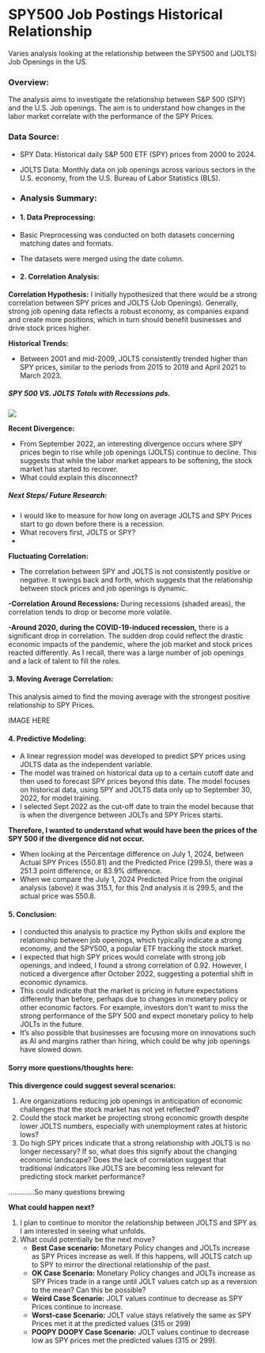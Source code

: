 # SPY500 Job Postings Historical Relationship
Varies analysis looking at the relationship between the SPY500 and (JOLTS) Job Openings in the US. 

### Overview:
The analysis aims to investigate the relationship between S&P 500 (SPY) and the U.S. Job openings. The aim is to understand how changes in the labor market correlate with the performance of the SPY Prices. 

### Data Source:
- SPY Data: Historical daily S&P 500 ETF (SPY) prices from 2000 to 2024.
- JOLTS Data: Monthly data on job openings across various sectors in the U.S. economy, from the U.S. Bureau of Labor Statistics (BLS).

- ### Analysis Summary:
- #### 1. Data Preprocessing: 
- Basic Preprocessing was conducted on both datasets concerning matching dates and formats. 
- The datasets were merged using the date column.

- #### 2. Correlation Analysis:
**Correlation Hypothesis:** I initially hypothesized that there would be a strong correlation between SPY prices and JOLTS (Job Openings). Generally, strong job opening data reflects a robust economy, as companies expand and create more positions, which in turn should benefit businesses and drive stock prices higher. 

**Historical Trends:** 
- Between 2001 and mid-2009, JOLTS consistently trended higher than SPY prices, similar to the periods from 2015 to 2019 and April 2021 to March 2023.
##### SPY 500 VS. JOLTS Totals with Recessions pds. 
![](main/main/PNG_Actual_SPY_JOLTS_HIST.PLOT.png)

**Recent Divergence:** 
- From September 2022, an interesting divergence occurs where SPY prices begin to rise while job openings (JOLTS) continue to decline. This suggests that while the labor market appears to be softening, the stock market has started to recover. 
- What could explain this disconnect? 

##### **Next Steps/ Future Research:** 
- I would like to measure for how long on average JOLTS and SPY Prices start to go down before there is a recession. 
- What recovers first, JOLTS or SPY?
- 
**Fluctuating Correlation:** 
- The correlation between SPY and JOLTS is not consistently positive or negative. It swings back and forth, which suggests that the relationship between stock prices and job openings is dynamic. 

**-Correlation Around Recessions:** During recessions (shaded areas), the correlation tends to drop or become more volatile. 

**-Around 2020, during the COVID-19-induced recession,** there is a significant drop in correlation. The sudden drop could reflect the drastic economic impacts of the pandemic, where the job market and stock prices reacted differently. As I recall, there was a large number of job openings and a lack of talent to fill the roles.

#### **3. Moving Average Correlation:**
This analysis aimed to find the moving average with the strongest positive relationship to SPY Prices. 

IMAGE HERE

#### **4. Predictive Modeling:**

- A linear regression model was developed to predict SPY prices using JOLTS data as the independent variable.
- The model was trained on historical data up to a certain cutoff date and then used to forecast SPY prices beyond this date. The model focuses on historical data, using SPY and JOLTS data only up to September 30, 2022, for model training. 
- I selected Sept 2022 as the cut-off date to train the model because that is when the divergence between JOLTs and SPY Prices starts.

**Therefore, I wanted to understand what would have been the prices of the SPY 500 if the divergence did not occur.**
- When looking at the Percentage difference on July 1, 2024, between Actual SPY Prices (550.81) and the Predicted Price (299.5), there was a 251.3 point difference, or 83.9% difference. 
- When we compare the July 1, 2024 Predicted Price from the original analysis (above) it was 315.1, for this 2nd analysis it is 299.5, and the actual price was 550.8.

#### **5. Conclusion:** 
- I conducted this analysis to practice my Python skills and explore the relationship between job openings, which typically indicate a strong economy, and the SPY500, a popular ETF tracking the stock market. 
- I expected that high SPY prices would correlate with strong job openings, and indeed, I found a strong correlation of 0.92. However, I noticed a divergence after October 2022, suggesting a potential shift in economic dynamics. 
- This could indicate that the market is pricing in future expectations differently than before, perhaps due to changes in monetary policy or other economic factors. For example, investors don't want to miss the strong performance of the SPY 500 and expect monetary policy to help JOLTs in the future. 
- It’s also possible that businesses are focusing more on innovations such as AI and margins rather than hiring, which could be why job openings have slowed down.

#### **Sorry more questions/thoughts here:**
**This divergence could suggest several scenarios:**
1. Are organizations reducing job openings in anticipation of economic challenges that the stock market has not yet reflected?
2. Could the stock market be projecting strong economic growth despite lower JOLTS numbers, especially with unemployment rates at historic lows?
3. Do high SPY prices indicate that a strong relationship with JOLTS is no longer necessary? If so, what does this signify about the changing economic landscape? Does the lack of correlation suggest that traditional indicators like JOLTS are becoming less relevant for predicting stock market performance?

.............So many questions brewing

**What could happen next?**
1. I plan to continue to monitor the relationship between JOLTS and SPY as I am interested in seeing what unfolds. 
2. What could potentially be the next move?
    - **Best Case scenario:** Monetary Policy changes and JOLTs increase as SPY Prices increase as well. If this happens, will JOLTS catch up to SPY to mirror the directional relationship of the past. 
    - **OK Case Scenario:** Monetary Policy changes and JOLTs increase as SPY Prices trade in a range until JOLT values catch up as a reversion to the mean? Can this be possible? 
    - **Weird Case Scenario:** JOLT values continue to decrease as SPY Prices continue to increase. 
    - **Worst-case Scenario:** JOLT value stays relatively the same as SPY Prices met it at the predicted values (315 or 299)
    - **POOPY DOOPY Case Scenario:** JOLT values continue to decrease low as SPY prices met the predicted values (315 or 299). 
